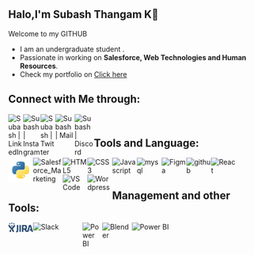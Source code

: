 ## Halo,I'm Subash Thangam K👋

Welcome to my GITHUB

* I am an undergraduate student .
* Passionate in working on **Salesforce, Web Technologies and Human Resources**.
*  Check my portfolio on [Click here](https://subash-ghub.github.io/subashthangam.k.github.io/) 


## Connect with Me through:

[<img align="left" alt="Subash | LinkedIn" width="30px" src="https://cdn-icons-png.flaticon.com/512/174/174857.png" />][linkedin]
[<img align="left" alt="Subash | Instagram" width="35px" src="https://img.freepik.com/premium-vector/purple-gradiend-social-media-logo_197792-1883.jpg" />][instagram]
[<img align="left" alt="Subash | Twitter" width="30px" src="https://raw.githubusercontent.com/danielcranney/readme-generator/main/public/icons/socials/twitter.svg" />][Twitter]
[<img align="left" alt="Subash | Mail" width="39px" src="https://github.com/Ishaan28malik/react-gmail-logo/blob/master/src/Assets/gmail.png" />][Mail]
[<img align="left" alt="Subash | Discord" width="39px" src="https://github.com/gilbarbara/logos/blob/main/logos/discord-icon.svg" />][Discord]

[linkedin]: https://www.linkedin.com/in/subashthangamk/
[instagram]: https://instagram.com/subazz_24
[Twitter]: https://twitter.com/@ThangamSubash
[Mail]: subashthangam.k@gmail.com
[Discord]: https://discord.com/subashthangamk
<br>


## Tools and Language:

<img align="left" alt="Python" width="50px" src="https://raw.githubusercontent.com/github/explore/80688e429a7d4ef2fca1e82350fe8e3517d3494d/topics/python/python.png" />
<img align="left" alt="Salesforce_Marketing" width="60px" src="https://github.com/gilbarbara/logos/blob/main/logos/salesforce.svg" />
<img align="left" alt="HTML5" width="50px" src="https://raw.githubusercontent.com/danielcranney/readme-generator/main/public/icons/skills/html5-colored.svg"/>
<img align="left" alt="CSS3" width="50px" src="https://raw.githubusercontent.com/danielcranney/readme-generator/main/public/icons/skills/css3-colored.svg"/>
<img align="left" alt="Javascript" width="50px" src="https://raw.githubusercontent.com/danielcranney/readme-generator/main/public/icons/skills/javascript-colored.svg"/> 
<img align="left" alt="mysql" width="50px" src="https://raw.githubusercontent.com/danielcranney/readme-generator/main/public/icons/skills/mysql-colored.svg" />
<img align="left" alt="Figma" width="50px" src="https://raw.githubusercontent.com/danielcranney/readme-generator/main/public/icons/skills/figma-colored.svg"/>
<img align="left" alt="github" width="50px"src="https://raw.githubusercontent.com/danielcranney/readme-generator/main/public/icons/skills/git-colored.svg"/>
<img align="left" alt="React" width="50px" src="https://raw.githubusercontent.com/danielcranney/readme-generator/main/public/icons/skills/react-colored.svg" />
<img align="left" alt="VS Code" width="50px"src="https://github.com/gilbarbara/logos/blob/main/logos/visual-studio-code.svg"/>
<img align="left" alt="Wordpress" width="50px"src="https://github.com/gilbarbara/logos/blob/main/logos/wordpress-icon.svg"/>
<br/>
<br>

## Management and other Tools:
<img align="left" alt="Jira" width="50px" src="https://github.com/gilbarbara/logos/blob/main/logos/jira.svg" />
<img align="left" alt="Slack" width="100px" src="https://github.com/gilbarbara/logos/blob/main/logos/slack.svg" />
<img align="left" alt="Power BI" width="40px" src="https://github.com/gilbarbara/logos/blob/main/logos/microsoft-power-bi.svg" />
<img align="left" alt="Blender" width="60px" src="https://github.com/gilbarbara/logos/blob/main/logos/blender.svg" />
<img align="left" alt="Power BI" width="160px" src="https://github.com/gilbarbara/logos/blob/main/logos/todoist.svg" />

<div>
<br/>
<br/>
<br/>

</div>
